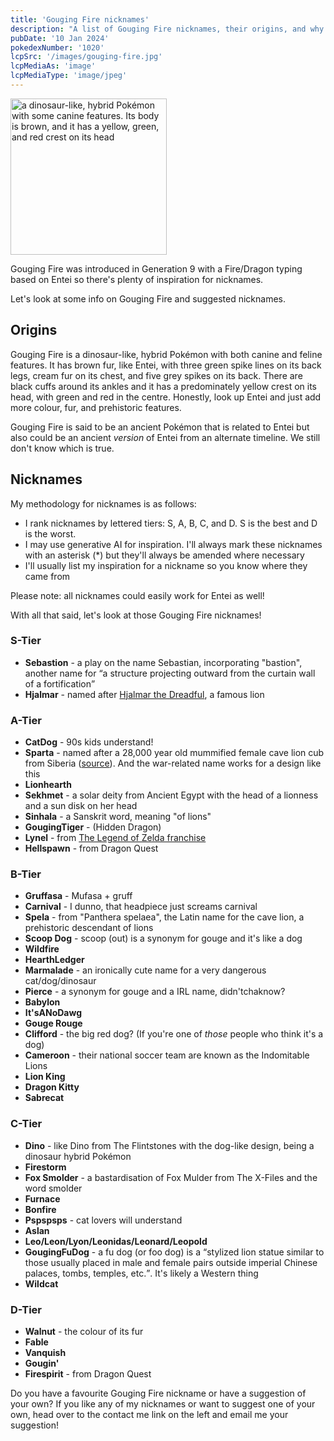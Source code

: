 ```yaml
---
title: 'Gouging Fire nicknames'
description: "A list of Gouging Fire nicknames, their origins, and why I think they're cool."
pubDate: '10 Jan 2024'
pokedexNumber: '1020'
lcpSrc: '/images/gouging-fire.jpg'
lcpMediaAs: 'image'
lcpMediaType: 'image/jpeg'
---
```


<div class="img-center"><img src="/images/gouging-fire.jpg" width="250px" height="250px" alt="a dinosaur-like, hybrid Pokémon with some canine features. Its body is brown, and it has a yellow, green, and red crest on its head"></div>

Gouging Fire was introduced in Generation 9 with a Fire/Dragon typing based on Entei so there's plenty of inspiration for nicknames.

Let's look at some info on Gouging Fire and suggested nicknames.

## Origins

Gouging Fire is a dinosaur-like, hybrid Pokémon with both canine and feline features. It has brown fur, like Entei, with three green spike lines on its back legs, cream fur on its chest, and five grey spikes on its back. There are black cuffs around its ankles and it has a predominately yellow crest on its head, with green and red in the centre. Honestly, look up Entei and just add more colour, fur, and prehistoric features.

Gouging Fire is said to be an ancient Pokémon that is related to Entei but also could be an ancient _version_ of Entei from an alternate timeline. We still don't know which is true.

## Nicknames

My methodology for nicknames is as follows:

* I rank nicknames by lettered tiers: S, A, B, C, and D. S is the best and D is the worst.
* I may use generative AI for inspiration. I'll always mark these nicknames with an asterisk (\*) but they'll always be amended where necessary
* I'll usually list my inspiration for a nickname so you know where they came from

Please note: all nicknames could easily work for Entei as well!

With all that said, let's look at those Gouging Fire nicknames!

### S-Tier

* **Sebastion** - a play on the name Sebastian, incorporating "bastion", another name for <q cite="https://en.wikipedia.org/wiki/Bastion">a structure projecting outward from the curtain wall of a fortification</q>
* **Hjalmar** - named after [Hjalmar the Dreadful](https://kopelion.org/lion/hjalmar/), a famous lion

### A-Tier

* **CatDog** - 90s kids understand!
* **Sparta** - named after a 28,000 year old mummified female cave lion cub from Siberia ([source](https://www.mdpi.com/2571-550X/4/3/24)). And the war-related name works for a design like this
* **Lionhearth**
* **Sekhmet** - a solar deity from Ancient Egypt with the head of a lionness and a sun disk on her head
* **Sinhala** - a Sanskrit word, meaning "of lions"
* **GougingTiger** - (Hidden Dragon)
* **Lynel** - from [The Legend of Zelda franchise](/nicknames/themes/legend-of-zelda/)
* **Hellspawn** - from Dragon Quest

### B-Tier

* **Gruffasa** - Mufasa + gruff
* **Carnival** - I dunno, that headpiece just screams carnival
* **Spela** - from "Panthera spelaea", the Latin name for the cave lion, a prehistoric descendant of lions
* **Scoop Dog** - scoop (out) is a synonym for gouge and it's like a dog
* **Wildfire**
* **HearthLedger**
* **Marmalade** - an ironically cute name for a very dangerous cat/dog/dinosaur
* **Pierce** - a synonym for gouge and a IRL name, didn'tchaknow?
* **Babylon**
* **It'sANoDawg**
* **Gouge Rouge**
* **Clifford** - the big red dog? (If you're one of _those_ people who think it's a dog)
* **Cameroon** - their national soccer team are known as the Indomitable Lions
* **Lion King**
* **Dragon Kitty**
* **Sabrecat**

### C-Tier

* **Dino** - like Dino from The Flintstones with the dog-like design, being a dinosaur hybrid Pokémon
* **Firestorm**
* **Fox Smolder** - a bastardisation of Fox Mulder from The X-Files and the word smolder
* **Furnace**
* **Bonfire**
* **Pspspsps** - cat lovers will understand
* **Aslan**
* **Leo/Leon/Lyon/Leonidas/Leonard/Leopold**
* **GougingFuDog** - a fu dog (or foo dog) is a <q cite="https://en.wiktionary.org/wiki/foo_dog#Noun">stylized lion statue similar to those usually placed in male and female pairs outside imperial Chinese palaces, tombs, temples, etc.</q>. It's likely a Western thing
* **Wildcat**

### D-Tier

* **Walnut** - the colour of its fur
* **Fable**
* **Vanquish**
* **Gougin'**
* **Firespirit** - from Dragon Quest

Do you have a favourite Gouging Fire nickname or have a suggestion of your own? If you like any of my nicknames or want to suggest one of your own, head over to the contact me link on the left and email me your suggestion!